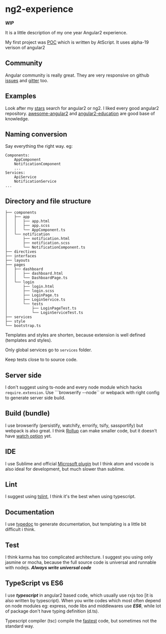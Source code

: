 # ng2-experience

***WIP***

It is a little description of my one year Angular2 experience.

My first project was [POC](https://github.com/tamascsaba/angular2-poc) which is written by AtScript. It uses alpha-19 verison of angular2

## Community
Angular community is really great. They are very responsive on github [issues](https://github.com/angular/angular/issues/) and [gitter](gitter.im/angular/angular) too.

## Examples
Look after my [stars](https://github.com/stars/tamascsaba) search for angular2 or ng2. I liked every good angular2 repository. [awesome-angular2](https://github.com/AngularClass/awesome-angular2) and
[angular2-education](https://github.com/timjacobi/angular2-education) are good base of knowledge.

## Naming conversion
Say everything the right way.
eg:
```
Components:
    AppComponent
    NotificationComponent
    ...
Services:
    ApiService
    NotificationService
...
```

## Directory and file structure
```
├── components
│   ├── app
│   │   ├── app.html
│   │   ├── app.scss
│   │   └── AppComponent.ts
│   └── notification
│       ├── notification.html
│       ├── notification.scss
│       └── NotificationComponent.ts
├── directives
├── interfaces
├── layouts
├── pages
│   ├── dashboard
│   │   ├── dashboard.html
│   │   └── DashboardPage.ts
│   └── login
│       ├── login.html
│       ├── login.scss
│       ├── LoginPage.ts
│       ├── LoginService.ts
│       └── tests
│           ├── LoginPageTest.ts
│           └── LoginServiceTest.ts
├── services
├── style
└── bootstrap.ts
```
Templates and styles are shorten, because extension is well defined (templates and styles).

Only global services go to ```services``` folder.

Keep tests close to to source code.

## Server side
I don't suggest using ts-node and every node module which hacks ```require.extension```.
Use ```browserify --node`` or webpack with right config to generate server side build.

## Build (bundle)
I use browserify (persistify, watchify, errorify, tsify, sassportify) but webpack is also great. I think [Rollup](https://github.com/rollup/rollup) can make smaller code, but it doesn't have [watch option](https://github.com/rollup/rollup/issues/284) yet.

## IDE
I use Sublime and official [Microsoft plugin](https://github.com/Microsoft/TypeScript-Sublime-Plugin) but I think atom and vscode is also ideal for development, but much slower than sublime.

## Lint
I suggest using [tslint](https://github.com/palantir/tslint), I think it's the best when using typescript.

## Documentation
I use [typedoc](https://github.com/sebastian-lenz/typedoc) to generate documentation, but templating is a little bit difficult i think.

## Test
I think karma has too complicated architecture. I suggest you using only jasmine or mocha, because the full source code is universal and runnable with nodejs. ***Always write universal code***

## TypeScript vs ES6
I use ***typescript*** in angular2 based code, which usually use rxjs too [it is also written by typescript). When you write codes which most often depend on node modules eg: express, node libs and middlewares use ***ES6***, while lot of package don't have typing definition (d.ts).

Typescript compiler (tsc) compile the [fastest](https://kpdecker.github.io/six-speed/) code, but sometimes not the standard way.

